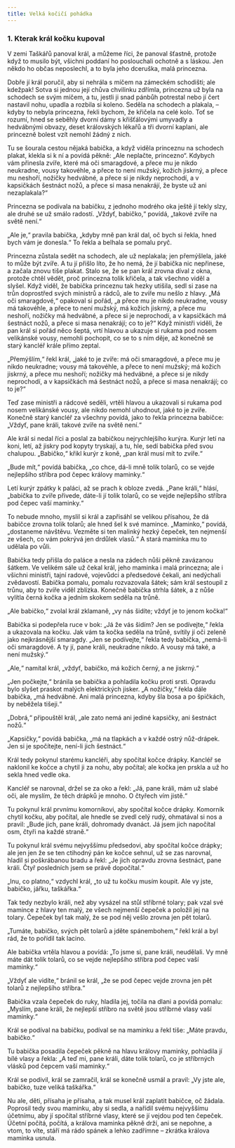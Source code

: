 ```yaml
---
title: Velká kočičí pohádka
---
```


### 1\. Kterak král kočku kupoval

V zemi Taškářů panoval král, a můžeme říci, že panoval šťastně, protože když to musilo být, všichni poddaní ho poslouchali ochotně a s láskou. Jen někdo ho občas neposlechl, a to byla jeho dceruška, malá princezna.

Dobře jí král poručil, aby si nehrála s míčem na zámeckém schodišti; ale kdežpak! Sotva si jednou její chůva chvilinku zdřímla, princezna už byla na schodech se svým míčem, a tu, jestli ji snad pánbůh potrestal nebo jí čert nastavil nohu, upadla a rozbila si koleno. Seděla na schodech a plakala, – kdyby to nebyla princezna, řekli bychom, že křičela na celé kolo. Toť se rozumí, hned se seběhly dvorní dámy s křišťálovými umyvadly a hedvábnými obvazy, deset královských lékařů a tři dvorní kaplani, ale princezně bolest vzít nemohl žádný z nich.

Tu se šourala cestou nějaká babička, a když viděla princeznu na schodech plakat, klekla si k ní a povídá pěkně: „Ale neplačte, princezno“. Kdybych vám přinesla zvíře, které má oči smaragdové, a přece mu je nikdo neukradne, vousy takovéhle, a přece to není mužský, kožich jiskrný, a přece mu neshoří, nožičky hedvábné, a přece si je nikdy neprochodí, a v kapsičkách šestnáct nožů, a přece si masa nenakrájí, že byste už ani nezaplakala?“

Princezna se podívala na babičku, z jednoho modrého oka ještě jí tekly slzy, ale druhé se už smálo radostí. „Vždyť, babičko,“ povídá, „takové zvíře na světě není.“

„Ale je,“ pravila babička, „kdyby mně pan král dal, oč bych si řekla, hned bych vám je donesla.“ To řekla a belhala se pomalu pryč.

Princezna zůstala sedět na schodech, ale už neplakala; jen přemýšlela, jaké to může být zvíře. A tu jí přišlo líto, že ho nemá, že jí babička nic nepřinese, a začala znovu tiše plakat. Stalo se, že se pan král zrovna díval z okna, protože chtěl vědět, proč princezna tolik křičela, a tak všechno viděl a slyšel. Když viděl, že babička princeznu tak hezky utišila, sedl si zase na trůn doprostřed svých ministrů a rádců, ale to zvíře mu nešlo z hlavy. „Má oči smaragdové,“ opakoval si pořád, „a přece mu je nikdo neukradne, vousy má takovéhle, a přece to není mužský, má kožich jiskrný, a přece mu neshoří, nožičky má hedvábné, a přece si je neprochodí, a v kapsičkách má šestnáct nožů, a přece si masa nenakrájí; co to je?“ Když ministři viděli, že pan král si pořád něco šeptá, vrtí hlavou a ukazuje si rukama pod nosem velikánské vousy, nemohli pochopit, co se to s ním děje, až konečně se starý kancléř krále přímo zeptal.

„Přemýšlím,“ řekl král, „jaké to je zvíře: má oči smaragdové, a přece mu je nikdo neukradne; vousy má takovéhle, a přece to není mužský; má kožich jiskrný, a přece mu neshoří; nožičky má hedvábné, a přece si je nikdy neprochodí, a v kapsičkách má šestnáct nožů, a přece si masa nenakrájí; co to je?“

Teď zase ministři a rádcové seděli, vrtěli hlavou a ukazovali si rukama pod nosem velikánské vousy, ale nikdo nemohl uhodnout, jaké to je zvíře. Konečně starý kancléř za všechny povídá, jako to řekla princezna babičce: „Vždyť, pane králi, takové zvíře na světě není.“

Ale král si nedal říci a poslal za babičkou nejrychlejšího kurýra. Kurýr letí na koni, letí, až jiskry pod kopyty tryskají, a tu, hle, sedí babička před svou chalupou. „Babičko,“ křikl kurýr z koně, „pan král musí mít to zvíře.“

„Bude mít,“ povídá babička, „co chce, dá-li mně tolik tolarů, co se vejde nejlepšího stříbra pod čepec královy maminky.“

Letí kurýr zpátky k paláci, až se prach k obloze zvedá. „Pane králi,“ hlásí, „babička to zvíře přivede, dáte-li jí tolik tolarů, co se vejde nejlepšího stříbra pod čepec vaší maminky.“

To nebude mnoho, myslil si král a zapřisáhl se velikou přísahou, že dá babičce zrovna tolik tolarů; ale hned šel k své mamince. „Maminko,“ povídá, „dostaneme návštěvu. Vezměte si ten malinký hezký čepeček, ten nejmenší ze všech, co vám pokrývá jen drdůlek vlasů.“ A stará maminka mu to udělala po vůli.

Babička tedy přišla do paláce a nesla na zádech nůši pěkně zavázanou šátkem. Ve velikém sále už čekal král, jeho maminka i malá princezna; ale i všichni ministři, tajní radové, vojevůdci a předsedové čekali, ani nedýchali zvědavostí. Babička pomalu, pomalu rozvazovala šátek; sám král sestoupil z trůnu, aby to zvíře viděl zblízka. Konečně babička strhla šátek, a z nůše vylítla černá kočka a jedním skokem seděla na trůně.

„Ale babičko,“ zvolal král zklamaně, „vy nás šidíte; vždyť je to jenom kočka!“

Babička si podepřela ruce v bok: „Já že vás šidím? Jen se podívejte,“ řekla a ukazovala na kočku. Jak vám ta kočka seděla na trůně, svítily jí oči zeleně jako nejkrásnější smaragdy. „Jen se podívejte,“ řekla tedy babička, „nemá-li oči smaragdové. A ty jí, pane králi, neukradne nikdo. A vousy má také, a není mužský.“

„Ale,“ namítal král, „vždyť, babičko, má kožich černý, a ne jiskrný.“

„Jen počkejte,“ bránila se babička a pohladila kočku proti srsti. Opravdu bylo slyšet praskot malých elektrických jisker. „A nožičky,“ řekla dále babička, „má hedvábné. Ani malá princezna, kdyby šla bosa a po špičkách, by neběžela tišeji.“

„Dobrá,“ připouštěl král, „ale zato nemá ani jediné kapsičky, ani šestnáct nožů.“

„Kapsičky,“ povídá babička, „má na tlapkách a v každé ostrý nůž-drápek. Jen si je spočítejte, není-li jich šestnáct.“

Král tedy pokynul starému kancléři, aby spočítal kočce drápky. Kancléř se naklonil ke kočce a chytil ji za nohu, aby počítal; ale kočka jen prskla a už ho sekla hned vedle oka.

Kancléř se narovnal, držel se za oko a řekl: „Já, pane králi, mám už slabé oči, ale myslím, že těch drápků je mnoho. O čtyřech vím jistě.“

Tu pokynul král prvnímu komorníkovi, aby spočítal kočce drápky. Komorník chytil kočku, aby počítal, ale hnedle se zvedl celý rudý, ohmatával si nos a pravil: „Bude jich, pane králi, dohromady dvanáct. Já jsem jich napočítal osm, čtyři na každé straně.“

Tu pokynul král svému nejvyššímu předsedovi, aby spočítal kočce drápky; ale jen jen že se ten ctihodný pán ke kočce sehnul, už se zas narovnal, hladil si poškrábanou bradu a řekl: „Je jich opravdu zrovna šestnáct, pane králi. Čtyř posledních jsem se právě dopočítal.“

„Inu, co platno,“ vzdychl král, „to už tu kočku musím koupit. Ale vy jste, babičko, jářku, taškářka.“

Tak tedy nezbylo králi, než aby vysázel na stůl stříbrné tolary; pak vzal své mamince z hlavy ten malý, ze všech nejmenší čepeček a položil jej na tolary. Čepeček byl tak malý, že se pod něj vešlo zrovna jen pět tolarů.

„Tumáte, babičko, svých pět tolarů a jděte spánembohem,“ řekl král a byl rád, že to pořídil tak lacino.

Ale babička vrtěla hlavou a povídá: „To jsme si, pane králi, neudělali. Vy mně máte dát tolik tolarů, co se vejde nejlepšího stříbra pod čepec vaší maminky.“

„Vždyť ale vidíte,“ bránil se král, „že se pod čepec vejde zrovna jen pět tolarů z nejlepšího stříbra.“

Babička vzala čepeček do ruky, hladila jej, točila na dlani a povídá pomalu: „Myslím, pane králi, že nejlepší stříbro na světě jsou stříbrné vlasy vaší maminky.“

Král se podíval na babičku, podíval se na maminku a řekl tiše: „Máte pravdu, babičko.“

Tu babička posadila čepeček pěkně na hlavu královy maminky, pohladila jí bílé vlasy a řekla: „A teď mi, pane králi, dáte tolik tolarů, co je stříbrných vlásků pod čepcem vaší maminky.“

Král se podivil, král se zamračil, král se konečně usmál a pravil: „Vy jste ale, babičko, tuze veliká taškářka.“

Nu ale, děti, přísaha je přísaha, a tak musel král zaplatit babičce, oč žádala. Poprosil tedy svou maminku, aby si sedla, a nařídil svému nejvyššímu účetnímu, aby jí spočítal stříbrné vlasy, které se jí vejdou pod ten čepeček. Účetní počítá, počítá, a králova maminka pěkně drží, ani se nepohne, a vtom, to víte, stáří má rádo spánek a lehko zadřímne – zkrátka králova maminka usnula.
